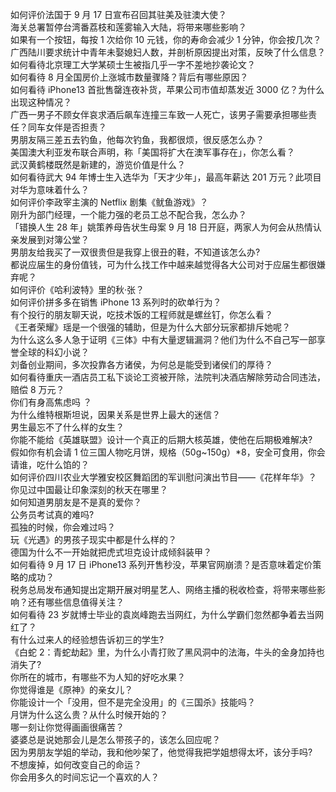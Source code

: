 如何评价法国于 9 月 17 日宣布召回其驻美及驻澳大使？  
海关总署暂停台湾番荔枝和莲雾输入大陆，将带来哪些影响？  
如果有一个按钮，每按 1 次给你 10 元钱，你的寿命会减少 1 分钟，你会按几次？  
广西陆川要求统计中青年未娶媳妇人数，并剖析原因提出对策，反映了什么信息？  
如何看待北京理工大学某硕士生被指几乎一字不差地抄袭论文？  
如何看待 8 月全国房价上涨城市数量骤降？背后有哪些原因？  
如何看待 iPhone13 首批售罄连夜补货，苹果公司市值却蒸发近 3000 亿？为什么出现这种情况？  
广西一男子不顾女伴哀求酒后飙车连撞三车致一人死亡，该男子需要承担哪些责任？同车女伴是否担责？  
男朋友隔三差五去钓鱼，他每次钓鱼，我都很烦，很反感怎么办？  
美国澳大利亚发布联合声明，称「美国将扩大在澳军事存在」，你怎么看？  
武汉黄鹤楼既然是新建的，游览价值是什么？  
如何看待武大 94 年博士生入选华为「天才少年」，最高年薪达 201 万元？此项目对华为意味着什么？  
如何评价李政宰主演的 Netflix 剧集《鱿鱼游戏》？  
刚升为部门经理，一个能力强的老员工总不配合我，怎么办？  
「错换人生 28 年」姚策养母告状生母案 9 月 18 日开庭，两家人为何会从热情认亲发展到对簿公堂？  
男朋友给我买了一双很贵但是我穿上很丑的鞋，不知道该怎么办?  
都说应届生的身份值钱，可为什么找工作中越来越觉得各大公司对于应届生都很嫌弃呢？  
如何评价《哈利波特》里的秋·张？  
如何评价拼多多在销售 iPhone 13 系列时的砍单行为？  
有个投行的朋友聊天说，吃技术饭的工程师就是螺丝钉，你怎么看？  
《王者荣耀》瑶是一个很强的辅助，但是为什么大部分玩家都排斥她呢？  
为什么这么多人急于证明《三体》中有大量逻辑漏洞？他们为什么不自己写一部享誉全球的科幻小说？  
刘备创业期间，多次投靠各方诸侯，为何总是能受到诸侯们的厚待？  
如何看待重庆一酒店员工私下谈论工资被开除，法院判决酒店解除劳动合同违法，赔偿 8 万元？  
你们有身高焦虑吗 ？  
为什么维特根斯坦说，因果关系是世界上最大的迷信？  
男生最忘不了什么样的女生？  
你能不能给《英雄联盟》设计一个真正的后期大核英雄，使他在后期极难解决?  
假如你有机会请 1 位三国人物吃月饼，规格（50g~150g）*8，安全可食用，你会请谁，吃什么馅的？  
如何评价四川农业大学雅安校区舞蹈团的军训慰问演出节目——《花样年华》？  
你见过中国最让印象深刻的秋天在哪里？  
如何知道男朋友是不是真的爱你？  
公务员考试真的难吗?  
孤独的时候，你会难过吗？  
玩《光遇》的男孩子现实中都是什么样的？  
德国为什么不一开始就把虎式坦克设计成倾斜装甲？  
如何看待 9 月 17 日 iPhone13 系列开售秒没，苹果官网崩溃？是否意味着定价策略的成功？  
税务总局发布通知提出定期开展对明星艺人、网络主播的税收检查，将带来哪些影响？还有哪些信息值得关注？  
如何看待 23 岁就博士毕业的袁岚峰跑去当网红，为什么学霸们忽然都争着去当网红了？  
有什么过来人的经验想告诉初三的学生?  
《白蛇 2：青蛇劫起》里，为什么小青打败了黑风洞中的法海，牛头的金身加持也消失了?  
你所在的城市，有哪些不为人知的好吃水果？  
你觉得谁是《原神》的亲女儿？  
你能设计一个「没用，但不是完全没用」的《三国杀》技能吗？  
月饼为什么这么贵？从什么时候开始的？  
哪一刻让你觉得画画很痛苦？  
婆婆总是说她那会儿是怎么带孩子的，该怎么回应呢？  
因为男朋友学姐的举动，我和他吵架了，他觉得我把学姐想得太坏，该分手吗?  
不想废掉，如何改变自己的命运？  
你会用多久的时间忘记一个喜欢的人？  
